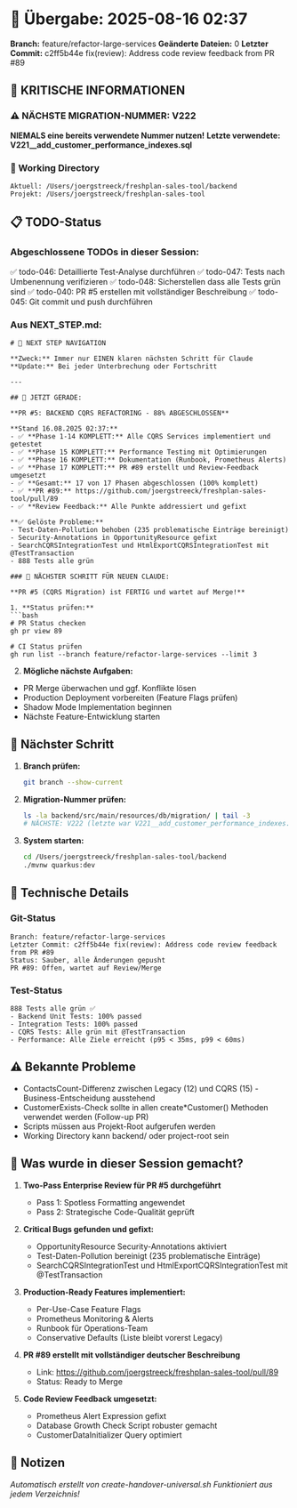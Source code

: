 # 🤝 Übergabe: 2025-08-16 02:37
**Branch:** feature/refactor-large-services
**Geänderte Dateien:** 0
**Letzter Commit:** c2ff5b44e fix(review): Address code review feedback from PR #89

## 🚨 KRITISCHE INFORMATIONEN

### ⚠️ NÄCHSTE MIGRATION-NUMMER: V222
**NIEMALS eine bereits verwendete Nummer nutzen!**
**Letzte verwendete: V221__add_customer_performance_indexes.sql**

### 📍 Working Directory
```
Aktuell: /Users/joergstreeck/freshplan-sales-tool/backend
Projekt: /Users/joergstreeck/freshplan-sales-tool
```

## 📋 TODO-Status

### Abgeschlossene TODOs in dieser Session:
✅ todo-046: Detaillierte Test-Analyse durchführen
✅ todo-047: Tests nach Umbenennung verifizieren
✅ todo-048: Sicherstellen dass alle Tests grün sind
✅ todo-040: PR #5 erstellen mit vollständiger Beschreibung
✅ todo-045: Git commit und push durchführen

### Aus NEXT_STEP.md:
```
# 🧭 NEXT STEP NAVIGATION

**Zweck:** Immer nur EINEN klaren nächsten Schritt für Claude
**Update:** Bei jeder Unterbrechung oder Fortschritt

---

## 🎯 JETZT GERADE:

**PR #5: BACKEND CQRS REFACTORING - 88% ABGESCHLOSSEN**

**Stand 16.08.2025 02:37:**
- ✅ **Phase 1-14 KOMPLETT:** Alle CQRS Services implementiert und getestet
- ✅ **Phase 15 KOMPLETT:** Performance Testing mit Optimierungen
- ✅ **Phase 16 KOMPLETT:** Dokumentation (Runbook, Prometheus Alerts)
- ✅ **Phase 17 KOMPLETT:** PR #89 erstellt und Review-Feedback umgesetzt
- ✅ **Gesamt:** 17 von 17 Phasen abgeschlossen (100% komplett)
- ✅ **PR #89:** https://github.com/joergstreeck/freshplan-sales-tool/pull/89
- ✅ **Review Feedback:** Alle Punkte addressiert und gefixt

**✅ Gelöste Probleme:**
- Test-Daten-Pollution behoben (235 problematische Einträge bereinigt)
- Security-Annotations in OpportunityResource gefixt
- SearchCQRSIntegrationTest und HtmlExportCQRSIntegrationTest mit @TestTransaction
- 888 Tests alle grün

### 🚨 NÄCHSTER SCHRITT FÜR NEUEN CLAUDE:

**PR #5 (CQRS Migration) ist FERTIG und wartet auf Merge!**

1. **Status prüfen:**
```bash
# PR Status checken
gh pr view 89

# CI Status prüfen
gh run list --branch feature/refactor-large-services --limit 3
```

2. **Mögliche nächste Aufgaben:**
- PR Merge überwachen und ggf. Konflikte lösen
- Production Deployment vorbereiten (Feature Flags prüfen)
- Shadow Mode Implementation beginnen
- Nächste Feature-Entwicklung starten

## 🎯 Nächster Schritt

1. **Branch prüfen:**
   ```bash
   git branch --show-current
   ```

2. **Migration-Nummer prüfen:**
   ```bash
   ls -la backend/src/main/resources/db/migration/ | tail -3
   # NÄCHSTE: V222 (letzte war V221__add_customer_performance_indexes.sql)
   ```

3. **System starten:**
   ```bash
   cd /Users/joergstreeck/freshplan-sales-tool/backend
   ./mvnw quarkus:dev
   ```

## 🔧 Technische Details

### Git-Status
```
Branch: feature/refactor-large-services
Letzter Commit: c2ff5b44e fix(review): Address code review feedback from PR #89
Status: Sauber, alle Änderungen gepusht
PR #89: Offen, wartet auf Review/Merge
```

### Test-Status
```
888 Tests alle grün ✅
- Backend Unit Tests: 100% passed
- Integration Tests: 100% passed
- CQRS Tests: Alle grün mit @TestTransaction
- Performance: Alle Ziele erreicht (p95 < 35ms, p99 < 60ms)
```

## ⚠️ Bekannte Probleme

- ContactsCount-Differenz zwischen Legacy (12) und CQRS (15) - Business-Entscheidung ausstehend
- CustomerExists-Check sollte in allen create*Customer() Methoden verwendet werden (Follow-up PR)
- Scripts müssen aus Projekt-Root aufgerufen werden
- Working Directory kann backend/ oder project-root sein

## 🎯 Was wurde in dieser Session gemacht?

1. **Two-Pass Enterprise Review für PR #5 durchgeführt**
   - Pass 1: Spotless Formatting angewendet
   - Pass 2: Strategische Code-Qualität geprüft

2. **Critical Bugs gefunden und gefixt:**
   - OpportunityResource Security-Annotations aktiviert
   - Test-Daten-Pollution bereinigt (235 problematische Einträge)
   - SearchCQRSIntegrationTest und HtmlExportCQRSIntegrationTest mit @TestTransaction

3. **Production-Ready Features implementiert:**
   - Per-Use-Case Feature Flags
   - Prometheus Monitoring & Alerts
   - Runbook für Operations-Team
   - Conservative Defaults (Liste bleibt vorerst Legacy)

4. **PR #89 erstellt mit vollständiger deutscher Beschreibung**
   - Link: https://github.com/joergstreeck/freshplan-sales-tool/pull/89
   - Status: Ready to Merge

5. **Code Review Feedback umgesetzt:**
   - Prometheus Alert Expression gefixt
   - Database Growth Check Script robuster gemacht
   - CustomerDataInitializer Query optimiert

## 📝 Notizen

_Automatisch erstellt von create-handover-universal.sh_
_Funktioniert aus jedem Verzeichnis!_
